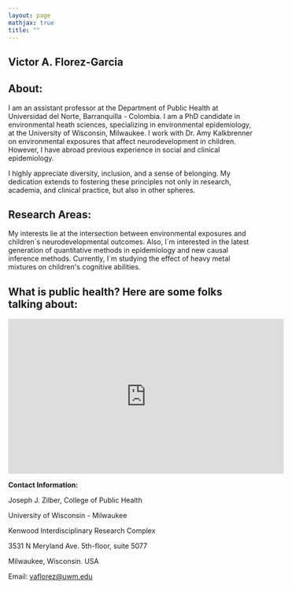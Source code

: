 ```yaml
---
layout: page
mathjax: true
title: ""
---
```


## Victor A. Florez-Garcia
  
 

  
## About:
I am an assistant professor at the Department of Public Health at Universidad del Norte, Barranquilla - Colombia. I am a PhD candidate in environmental heath sciences, specializing in environmental epidemiology, at  the University of Wisconsin, Milwaukee. I work with Dr. Amy Kalkbrenner on environmental exposures that affect neurodevelopment in children. However, I have abroad previous experience in social and clinical epidemiology.

I highly appreciate diversity, inclusion, and a sense of belonging. My dedication extends to fostering these principles not only in research, academia, and clinical practice, but also in other spheres.


## Research Areas:
My interests lie at the intersection between environmental exposures and children´s neurodevelopmental outcomes.  Also, I´m interested in the latest generation of quantitative methods in epidemiology and new causal inference methods. Currently, I´m studying the effect of heavy metal mixtures on children's cognitive abilities.




## What is public health? Here are some folks talking about:

<iframe width="560" height="315" src="https://www.youtube.com/embed/citkbBNd6FY" frameborder="0" allowfullscreen></iframe>



   **Contact Information:**
   
   Joseph J. Zilber, College of Public Health
   
   University of Wisconsin - Milwaukee
   
   Kenwood Interdisciplinary Research Complex
   
   3531 N Meryland Ave. 5th-floor, suite 5077
   
   Milwaukee, Wisconsin. USA
   
   Email: vaflorez@uwm.edu
   
